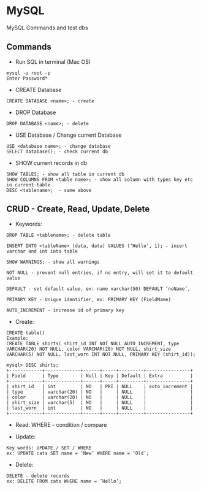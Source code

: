 # MySQL
MySQL Commands and test dbs

## Commands
- Run SQL in terminal (Mac OS)
```
mysql -u root -p
Enter Password*
```
- CREATE Database
```
CREATE DATABASE <name>; - create
```
- DROP Database
```
DROP DATABASE <name>; - delete
```
- USE Database / Change current Database
```
USE <database name>; - change database
SELECT database(); - check current db
```
- SHOW current records in db
```
SHOW TABLES; - show all table in current db
SHOW COLUMNS FROM <table name>; - show all column with types key etc in current table
DESC <tablename>;  - same above
```
## CRUD - Create, Read, Update, Delete
- Keywords: 
```
DROP TABLE <tablename>; - delete table

INSERT INTO <tableName> (data, data) VALUES (‘Hello’, 1); - insert varchar and int into table

SHOW WARNINGS; - show all warnings

NOT NULL - prevent null entries, if no entry, will set it to default value

DEFAULT - set default value, ex: name varchar(50) DEFAULT ‘noName’,

PRIMARY KEY - Unique identifier, ex: PRIMARY KEY (FieldName) 

AUTO_INCREMENT - increase id of primary key 
```
- Create:
```
CREATE table()
Example:
CREATE TABLE shirts( shirt_id INT NOT NULL AUTO_INCREMENT, type VARCHAR(20) NOT NULL, color VARCHAR(20) NOT NULL, shirt_size VARCHAR(5) NOT NULL, last_worn INT NOT NULL, PRIMARY KEY (shirt_id));
```
```
mysql> DESC shirts;
+------------+-------------+------+-----+---------+----------------+
| Field      | Type        | Null | Key | Default | Extra          |
+------------+-------------+------+-----+---------+----------------+
| shirt_id   | int         | NO   | PRI | NULL    | auto_increment |
| type       | varchar(20) | NO   |     | NULL    |                |
| color      | varchar(20) | NO   |     | NULL    |                |
| shirt_size | varchar(5)  | NO   |     | NULL    |                |
| last_worn  | int         | NO   |     | NULL    |                |
+------------+-------------+------+-----+---------+----------------+
```

- Read:
WHERE - condition / compare

- Update:
```
Key words: UPDATE / SET / WHERE
ex: UPDATE cats SET name = ‘New’ WHERE name = ‘Old’;
```

- Delete:
```
DELETE - delete records
ex: DELETE FROM cats WHERE name = ’Hello’;

```
